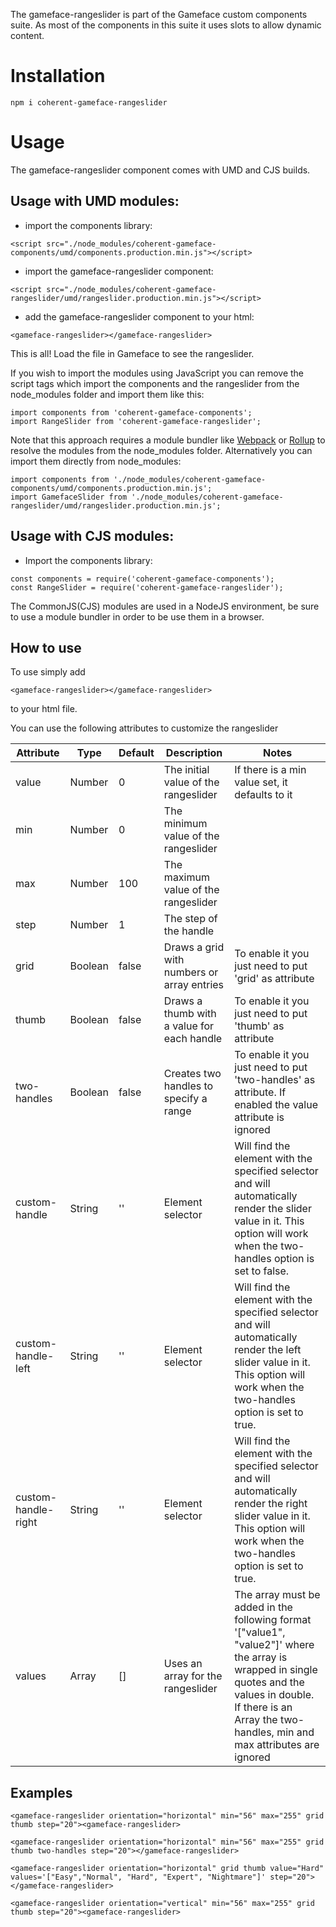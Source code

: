 <!--Copyright (c) Coherent Labs AD. All rights reserved. Licensed under the MIT License. See License.txt in the project root for license information. -->
The gameface-rangeslider is part of the Gameface custom components suite. As most of the components in this suite it uses slots to allow dynamic content.

Installation
===================

`npm i coherent-gameface-rangeslider`

Usage
===================
The gameface-rangeslider component comes with UMD and CJS builds.

## Usage with UMD modules:

* import the components library:

~~~~{.html}
<script src="./node_modules/coherent-gameface-components/umd/components.production.min.js"></script>
~~~~

* import the gameface-rangeslider component:

~~~~{.html}
<script src="./node_modules/coherent-gameface-rangeslider/umd/rangeslider.production.min.js"></script>
~~~~

* add the gameface-rangeslider component to your html:

~~~~{.html}
<gameface-rangeslider></gameface-rangeslider>
~~~~

This is all! Load the file in Gameface to see the rangeslider.

If you wish to import the modules using JavaScript you can remove the script tags
which import the components and the rangeslider from the node_modules folder and import them like this:

~~~~{.js}
import components from 'coherent-gameface-components';
import RangeSlider from 'coherent-gameface-rangeslider';
~~~~

Note that this approach requires a module bundler like [Webpack](https://webpack.js.org/) or [Rollup](https://rollupjs.org/guide/en/) to resolve the
modules from the node_modules folder. Alternatively you can import them directly from node_modules:

~~~~{.js}
import components from './node_modules/coherent-gameface-components/umd/components.production.min.js';
import GamefaceSlider from './node_modules/coherent-gameface-rangeslider/umd/rangeslider.production.min.js';
~~~~

## Usage with CJS modules:

* Import the components library:

~~~~{.js}
const components = require('coherent-gameface-components');
const RangeSlider = require('coherent-gameface-rangeslider');
~~~~

The CommonJS(CJS) modules are used in a NodeJS environment, be sure to use a module
bundler in order to be use them in a browser.



## How to use

To use simply add
~~~~{.html}
<gameface-rangeslider></gameface-rangeslider>
~~~~

to your html file.

You can use the following attributes to customize the rangeslider

|Attribute   |Type   |Default   | Description   |Notes   |
|---|---|---|---|---|
|value   | Number   |0   | The initial value of the rangeslider   | If there is a min value set, it defaults to it   |
|min   | Number  | 0   | The minimum value of the rangeslider  |   |
|max   | Number  | 100  | The maximum value of the rangeslider  |   |
|step   | Number  | 1  | The step of the handle  |   |
|grid   | Boolean  | false  | Draws a grid with numbers or array entries  | To enable it you just need to put 'grid' as attribute   |
|thumb   | Boolean  | false  | Draws a thumb with a value for each handle  | To enable it you just need to put 'thumb' as attribute   |
|two-handles   | Boolean  | false  | Creates two handles to specify a range  | To enable it you just need to put 'two-handles' as attribute. If enabled the value attribute is ignored   |
|custom-handle   | String  | ''  | Element selector  | Will find the element with the specified selector and will automatically render the slider value in it. This option will work when the two-handles option is set to false. |
|custom-handle-left   | String  | ''  | Element selector  | Will find the element with the specified selector and will automatically render the left slider value in it. This option will work when the two-handles option is set to true. |
|custom-handle-right   | String  | ''  | Element selector | Will find the element with the specified selector and will automatically render the right slider value in it. This option will work when the two-handles option is set to true.  |
|values   | Array  | []  | Uses an array for the rangeslider  | The array must be added in the following format '["value1", "value2"]' where the array is wrapped in single quotes and the values in double. If there is an Array the two-handles, min and max attributes are ignored   |

## Examples

~~~~{.html}
<gameface-rangeslider orientation="horizontal" min="56" max="255" grid thumb step="20"><gameface-rangeslider>

<gameface-rangeslider orientation="horizontal" min="56" max="255" grid thumb two-handles step="20"></gameface-rangeslider>

<gameface-rangeslider orientation="horizontal" grid thumb value="Hard" values='["Easy","Normal", "Hard", "Expert", "Nightmare"]' step="20"></gameface-rangeslider>

<gameface-rangeslider orientation="vertical" min="56" max="255" grid thumb step="20"><gameface-rangeslider>

~~~~